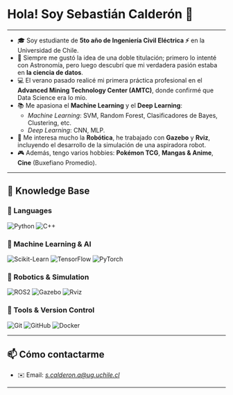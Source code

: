 # Hola! Soy Sebastián Calderón 👋

---

- 🎓 Soy estudiante de **5to año de Ingeniería Civil Eléctrica ⚡** en la Universidad de Chile.  
- 🔭 Siempre me gustó la idea de una doble titulación; primero lo intenté con Astronomía, pero luego descubrí que mi verdadera pasión estaba en **la ciencia de datos**.  
- 💻 El verano pasado realicé mi primera práctica profesional en el **Advanced Mining Technology Center (AMTC)**, donde confirmé que Data Science era lo mío.  
- 📚 Me apasiona el **Machine Learning** y el **Deep Learning**:  
  - *Machine Learning*: SVM, Random Forest, Clasificadores de Bayes, Clustering, etc.  
  - *Deep Learning*: CNN, MLP.  
- 🤖 Me interesa mucho la **Robótica**, he trabajado con **Gazebo** y **Rviz**, incluyendo el desarrollo de la simulación de una aspiradora robot.  
- 🎮 Además, tengo varios hobbies: **Pokémon TCG**, **Mangas & Anime**, **Cine** (Buxefiano Promedio).  

---

## 🧠 Knowledge Base

### 🔹 Languages
![Python](https://img.shields.io/badge/Python-3776AB?style=for-the-badge&logo=python&logoColor=white)
![C++](https://img.shields.io/badge/C++-00599C?style=for-the-badge&logo=cplusplus&logoColor=white)

### 🔹 Machine Learning & AI
![Scikit-Learn](https://img.shields.io/badge/Scikit--Learn-F7931E?style=for-the-badge&logo=scikit-learn&logoColor=white)
![TensorFlow](https://img.shields.io/badge/TensorFlow-FF6F00?style=for-the-badge&logo=TensorFlow&logoColor=white)
![PyTorch](https://img.shields.io/badge/PyTorch-EE4C2C?style=for-the-badge&logo=pytorch&logoColor=white)

### 🔹 Robotics & Simulation
![ROS2](https://img.shields.io/badge/ROS2-22314E?style=for-the-badge&logo=ros&logoColor=white)
![Gazebo](https://img.shields.io/badge/Gazebo-7A3E65?style=for-the-badge&logo=ros&logoColor=white)
![Rviz](https://img.shields.io/badge/Rviz-FF6600?style=for-the-badge&logo=ros&logoColor=white)

### 🔹 Tools & Version Control
![Git](https://img.shields.io/badge/Git-F05032?style=for-the-badge&logo=git&logoColor=white)
![GitHub](https://img.shields.io/badge/GitHub-181717?style=for-the-badge&logo=github&logoColor=white)
![Docker](https://img.shields.io/badge/Docker-2496ED?style=for-the-badge&logo=docker&logoColor=white)

---

## 📫 Cómo contactarme
- ✉️ Email: *s.calderon.a@ug.uchile.cl*  
---

